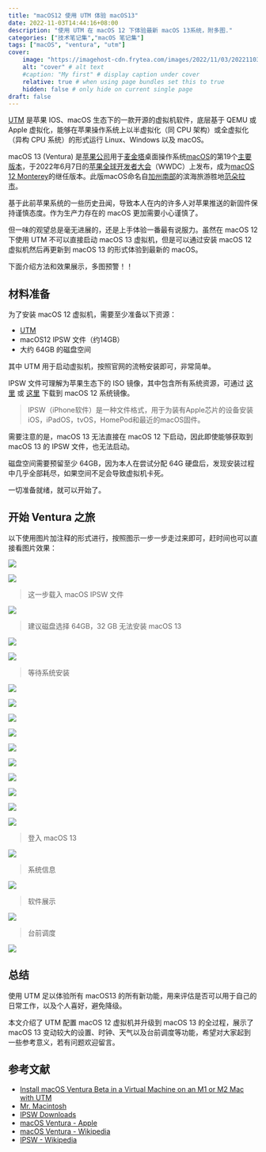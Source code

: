 ```yaml
---
title: "macOS12 使用 UTM 体验 macOS13"
date: 2022-11-03T14:44:16+08:00
description: "使用 UTM 在 macOS 12 下体验最新 macOS 13系统，附多图."
categories: ["技术笔记集","macOS 笔记集"]
tags: ["macOS", "ventura", "utm"]
cover:
    image: "https://imagehost-cdn.frytea.com/images/2022/11/03/2022110323554039758266c71664c9c.png" # image path/url
    alt: "cover" # alt text
    #caption: "My first" # display caption under cover
    relative: true # when using page bundles set this to true
    hidden: false # only hide on current single page
draft: false
---
```


[UTM](https://getutm.app) 是苹果 IOS、macOS 生态下的一款开源的虚拟机软件，底层基于 QEMU 或 Apple 虚拟化，能够在苹果操作系统上以半虚拟化（同 CPU 架构）或全虚拟化（异构 CPU 系统）的形式运行 Linux、Windows 以及 macOS。

macOS 13 (Ventura) 是[苹果公司](https://zh.wikipedia.org/wiki/%E8%98%8B%E6%9E%9C%E5%85%AC%E5%8F%B8 "苹果公司")用于[麦金塔](https://zh.wikipedia.org/wiki/%E9%BA%A5%E9%87%91%E5%A1%94 "麦金塔")桌面操作系统[macOS](https://zh.wikipedia.org/wiki/MacOS "MacOS")的第19个[主要版本](https://zh.wikipedia.org/wiki/%E8%BB%9F%E4%BB%B6%E7%89%88%E6%9C%AC%E8%99%9F "软件版本号")，于2022年6月7日的[苹果全球开发者大会](https://zh.wikipedia.org/wiki/%E8%8B%B9%E6%9E%9C%E5%85%A8%E7%90%83%E5%BC%80%E5%8F%91%E8%80%85%E5%A4%A7%E4%BC%9A "苹果全球开发者大会")（WWDC）上发布，成为[macOS 12 Monterey](https://zh.wikipedia.org/wiki/MacOS_Monterey "MacOS Monterey")的继任版本。此版macOS命名自[加州](https://zh.wikipedia.org/wiki/%E5%8A%A0%E5%B7%9E "加州")[南部](https://zh.wikipedia.org/wiki/%E5%8D%97%E5%8A%A0%E5%B7%9E "南加州")的滨海旅游胜地[范朵拉市](https://zh.wikipedia.org/wiki/%E6%96%87%E5%9B%BE%E6%8B%89_(%E5%8A%A0%E5%88%A9%E7%A6%8F%E5%B0%BC%E4%BA%9A%E5%B7%9E) "文图拉 (加利福尼亚州)")。

基于此前苹果系统的一些历史丑闻，导致本人在内的许多人对苹果推送的新固件保持谨慎态度。作为生产力存在的 macOS 更加需要小心谨慎了。

但一味的观望总是毫无进展的，还是上手体验一番最有说服力。虽然在 macOS 12 下使用 UTM 不可以直接启动 macOS 13 虚拟机，但是可以通过安装 macOS 12 虚拟机然后再更新到 macOS 13 的形式体验到最新的 macOS。

下面介绍方法和效果展示，多图预警！！

## 材料准备

为了安装 macOS 12 虚拟机，需要至少准备以下资源：

- [UTM](https://getutm.app)
- macOS12 IPSW 文件（约14GB）
- 大约 64GB 的磁盘空间

其中 UTM 用于启动虚拟机，按照官网的流畅安装即可，非常简单。

IPSW 文件可理解为苹果生态下的 ISO 镜像，其中包含所有系统资源，可通过 [这里](https://mrmacintosh.com)  或 [这里](https://ipsw.me)  下载到 macOS 12 系统镜像。

> IPSW（iPhone软件）是一种文件格式，用于为装有Apple芯片的设备安装iOS，iPadOS，tvOS，HomePod和最近的macOS固件。

需要注意的是，macOS 13 无法直接在 macOS 12 下启动，因此即使能够获取到 macOS 13 的 IPSW 文件，也无法启动。

磁盘空间需要预留至少 64GB，因为本人在尝试分配 64G 硬盘后，发现安装过程中几乎全部耗尽，如果空间不足会导致虚拟机卡死。

一切准备就绪，就可以开始了。

## 开始 Ventura 之旅

以下使用图片加注释的形式进行，按照图示一步一步走过来即可，赶时间也可以直接看图片效果：


![](https://imagehost-cdn.frytea.com/images/2022/11/03/202211032155554b74e6e39f8ca0b63.png)



![](https://imagehost-cdn.frytea.com/images/2022/11/03/202211032155634ad61a983e58634d2.png)

> 这一步载入 macOS IPSW 文件

![](https://imagehost-cdn.frytea.com/images/2022/11/03/2022110321569716f96b3b852e5f5f4.png)

> 建议磁盘选择 64GB，32 GB 无法安装 macOS 13

![](https://imagehost-cdn.frytea.com/images/2022/11/03/202211032152833e31df687dd5dd6e9.png)



![](https://imagehost-cdn.frytea.com/images/2022/11/03/202211032153167f6b72f43d8da7d99.png)

> 等待系统安装

![](https://imagehost-cdn.frytea.com/images/2022/11/03/2022110321567409c1233129b278634.png)


![](https://imagehost-cdn.frytea.com/images/2022/11/03/2022110321355902e4aa38089c562eb.png)


![](https://imagehost-cdn.frytea.com/images/2022/11/03/202211032150037575bb546700a22d1.png)

![](https://imagehost-cdn.frytea.com/images/2022/11/03/2022110322028013502b5bb063cc963.png)

![](https://imagehost-cdn.frytea.com/images/2022/11/03/20221103222994253a45c1b3884555d.png)

![](https://imagehost-cdn.frytea.com/images/2022/11/03/202211032229152a8bd5fdfdac871c1.png)

![](https://imagehost-cdn.frytea.com/images/2022/11/03/202211032230119f630c2209a0bf5f8.png)

![](https://imagehost-cdn.frytea.com/images/2022/11/03/202211032252228c495d23371f11397.png)

![](https://imagehost-cdn.frytea.com/images/2022/11/03/202211032254013c1905a329e6a546d.png)

![](https://imagehost-cdn.frytea.com/images/2022/11/03/202211032255244bc4d3200e065d632.png)

> 登入 macOS 13

![](https://imagehost-cdn.frytea.com/images/2022/11/03/2022110323024719eb4f7428ac7d5c5.png)

> 系统信息

![](https://imagehost-cdn.frytea.com/images/2022/11/03/202211032304735b0ed7bf994734470.png)

> 软件展示

![](https://imagehost-cdn.frytea.com/images/2022/11/03/2022110323538276839edb1fd163154.png)

> 台前调度

![](https://imagehost-cdn.frytea.com/images/2022/11/03/2022110323554039758266c71664c9c.png)


## 总结

使用 UTM 足以体验所有 macOS13 的所有新功能，用来评估是否可以用于自己的日常工作，以及个人喜好，避免降级。

本文介绍了 UTM 配置 macOS 12 虚拟机并升级到 macOS 13 的全过程，展示了 macOS 13 变动较大的设置、时钟、天气以及台前调度等功能，希望对大家起到一些参考意义，若有问题欢迎留言。


## 参考文献
- [Install macOS Ventura Beta in a Virtual Machine on an M1 or M2 Mac with UTM](https://www.intego.com/mac-security-blog/install-macos-ventura-beta-in-a-virtual-machine-on-an-m1-or-m2-mac-with-utm/)
- [Mr. Macintosh](https://mrmacintosh.com/)
- [IPSW Downloads](https://ipsw.me/)
- [macOS Ventura - Apple](https://www.apple.com.cn/macos/ventura/)
- [macOS Ventura - Wikipedia](https://zh.wikipedia.org/zh-cn/MacOS_Ventura)
- [IPSW - Wikipedia](https://en.wikipedia.org/wiki/IPSW)
